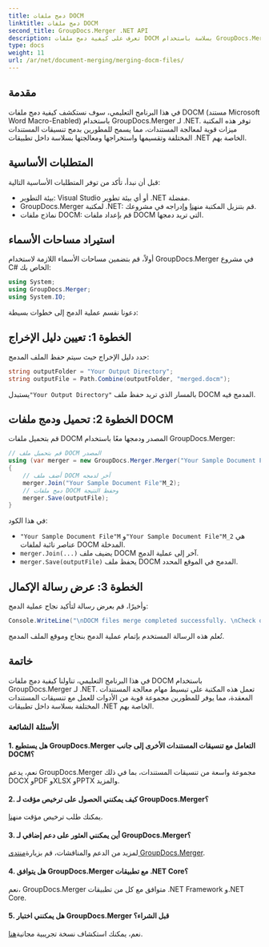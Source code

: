 ```yaml
---
title: دمج ملفات DOCM
linktitle: دمج ملفات DOCM
second_title: GroupDocs.Merger .NET API
description: تعرف على كيفية دمج ملفات DOCM بسلاسة باستخدام GroupDocs.Merger لـ .NET. معالجة بسيطة وفعالة للمستندات لتطبيقات .NET.
type: docs
weight: 11
url: /ar/net/document-merging/merging-docm-files/
---
```

## مقدمة
في هذا البرنامج التعليمي، سوف نستكشف كيفية دمج ملفات DOCM (مستند Microsoft Word Macro-Enabled) باستخدام GroupDocs.Merger لـ .NET. توفر هذه المكتبة ميزات قوية لمعالجة المستندات، مما يسمح للمطورين بدمج تنسيقات المستندات المختلفة وتقسيمها واستخراجها ومعالجتها بسلاسة داخل تطبيقات .NET الخاصة بهم.
## المتطلبات الأساسية
قبل أن نبدأ، تأكد من توفر المتطلبات الأساسية التالية:
- بيئة التطوير: Visual Studio أو أي بيئة تطوير .NET مفضلة.
-  GroupDocs.Merger لمكتبة .NET: قم بتنزيل المكتبة من[هنا](https://releases.groupdocs.com/merger/net/) وإدراجه في مشروعك.
- نماذج ملفات DOCM: قم بإعداد ملفات DOCM التي تريد دمجها.
  

## استيراد مساحات الأسماء
أولاً، قم بتضمين مساحات الأسماء اللازمة لاستخدام GroupDocs.Merger في مشروع C# الخاص بك:
```csharp
using System; 
using GroupDocs.Merger;
using System.IO;
```

دعونا نقسم عملية الدمج إلى خطوات بسيطة:
## الخطوة 1: تعيين دليل الإخراج
حدد دليل الإخراج حيث سيتم حفظ الملف المدمج:
```csharp
string outputFolder = "Your Output Directory";
string outputFile = Path.Combine(outputFolder, "merged.docm");
```
 يستبدل`"Your Output Directory"` بالمسار الذي تريد حفظ ملف DOCM المدمج فيه.
## الخطوة 2: تحميل ودمج ملفات DOCM
قم بتحميل ملفات DOCM المصدر ودمجها معًا باستخدام GroupDocs.Merger:
```csharp
// قم بتحميل ملف DOCM المصدر
using (var merger = new GroupDocs.Merger.Merger("Your Sample Document File"M))
{
    // أضف ملف DOCM آخر لدمجه
    merger.Join("Your Sample Document File"M_2);
    // دمج ملفات DOCM وحفظ النتيجة
    merger.Save(outputFile);
}
```
في هذا الكود:
- `"Your Sample Document File"M` و`"Your Sample Document File"M_2` هي عناصر نائبة لملفات DOCM المدخلة.
- `merger.Join(...)` يضيف ملف DOCM آخر إلى عملية الدمج.
- `merger.Save(outputFile)` يحفظ ملف DOCM المدمج في الموقع المحدد.
## الخطوة 3: عرض رسالة الإكمال
وأخيرًا، قم بعرض رسالة لتأكيد نجاح عملية الدمج:
```csharp
Console.WriteLine("\nDOCM files merge completed successfully. \nCheck output in {0}", outputFolder);
```
تُعلم هذه الرسالة المستخدم بإتمام عملية الدمج بنجاح وموقع الملف المدمج.

## خاتمة
في هذا البرنامج التعليمي، تناولنا كيفية دمج ملفات DOCM باستخدام GroupDocs.Merger لـ .NET. تعمل هذه المكتبة على تبسيط مهام معالجة المستندات المعقدة، مما يوفر للمطورين مجموعة قوية من الأدوات للعمل مع تنسيقات المستندات المختلفة بسلاسة داخل تطبيقات .NET الخاصة بهم.

### الأسئلة الشائعة
#### 1. هل يستطيع GroupDocs.Merger التعامل مع تنسيقات المستندات الأخرى إلى جانب DOCM؟
نعم، يدعم GroupDocs.Merger مجموعة واسعة من تنسيقات المستندات، بما في ذلك DOCX وPDF وXLSX وPPTX والمزيد.
#### 2. كيف يمكنني الحصول على ترخيص مؤقت لـ GroupDocs.Merger؟
 يمكنك طلب ترخيص مؤقت من[هنا](https://purchase.groupdocs.com/temporary-license/).
#### 3. أين يمكنني العثور على دعم إضافي لـ GroupDocs.Merger؟
 لمزيد من الدعم والمناقشات، قم بزيارة[منتدى GroupDocs.Merger](https://forum.groupdocs.com/c/merger/32).
#### 4. هل يتوافق GroupDocs.Merger مع تطبيقات .NET Core؟
نعم، GroupDocs.Merger متوافق مع كل من تطبيقات .NET Framework و.NET Core.
#### 5. هل يمكنني اختبار GroupDocs.Merger قبل الشراء؟
 نعم، يمكنك استكشاف نسخة تجريبية مجانية[هنا](https://releases.groupdocs.com/).